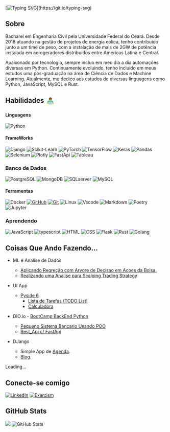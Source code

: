 [![Typing SVG](https://readme-typing-svg.demolab.com?font=Fira+Code&weight=600&size=30&pause=1000&color=EDE9DA&center=true&vCenter=true&random=false&width=435&lines=Bruno+B.)](https://git.io/typing-svg)

## Sobre

Bacharel em Engenharia Civil pela Universidade Federal do Ceará. Desde 2018 atuando na gestão de projetos de energia eólica, tenho contribuído junto a um time de peso, com a instalação de mais de 2GW de potência instalada em aerogeradores distribuídos entre Américas Latina e Central.

Apaixonado por tecnologia, sempre incluo em meu dia a dia automações diversas em Python. Continuamente evoluindo, tenho incluído em meus estudos uma pós-graduação na área de Ciência de Dados e Machine Learning. Atualmente, me dedico aos estudos de diversas linguagens como Python, JavaScript, MySQL e Rust.

## Habilidades <img src="https://raw.githubusercontent.com/arthurgalanti/arthurgalanti/main/assets/man-technologist.gif" width="30" style="vertical-align: middle;">

#### Linguagens
![Python](https://img.shields.io/badge/PYTHON-000?style=for-the-badge&logo=python&logoColor=)

#### FrameWorks

![Django](https://img.shields.io/badge/-DJANGO-092E20?style=for-the-badge&logo=django&logoColor=white)
![Scikit-Learn](https://img.shields.io/badge/scikit--learn-%23F7931E.svg?style=for-the-badge&logo=scikit-learn&logoColor=white)
![PyTorch](https://img.shields.io/badge/PyTorch-%23EE4C2C.svg?style=for-the-badge&logo=PyTorch&logoColor=white) 
![TensorFlow](https://img.shields.io/badge/tensorflow-FF6F00.svg?style=for-the-badge&logo=tensorflow&logoColor=white) 
![Keras](https://img.shields.io/badge/keras-D00000.svg?style=for-the-badge&logo=keras&logoColor=white) 
![Pandas](https://img.shields.io/badge/pandas-150458?style=for-the-badge&logo=pandas&logoColor=white) 
![Selenium](https://img.shields.io/badge/-selenium-%43B02A?style=for-the-badge&logo=selenium&logoColor=white) 
![Plotly](https://img.shields.io/badge/-plotly-3F4F75?style=for-the-badge&logo=plotly&logoColor=white) 
![FastApi](https://img.shields.io/badge/-fastapi-009688?style=for-the-badge&logo=fastapi&logoColor=white) 
![Tableau](https://img.shields.io/badge/-tableau-E97627?style=for-the-badge&logo=tableau&logoColor=white) 

### Banco de Dados

![PostgreSQL](https://img.shields.io/badge/PostgreSQL-316192?style=for-the-badge&logo=postgresql&logoColor=white) 
![MongoDB](https://img.shields.io/badge/MongoDB-4EA94B?style=for-the-badge&logo=mongodb&logoColor=white)
![SQLserver](https://img.shields.io/badge/SQL-003B57?style=for-the-badge&logo=SQLserver)
![MySQL](https://img.shields.io/badge/MySQL-4479A1?style=for-the-badge&logo=mysql&logoColor=white) 

#### Ferramentas

![Docker](https://img.shields.io/badge/docker-%230db7ed.svg?style=for-the-badge&logo=docker&logoColor=white)
[![GitHub](https://img.shields.io/badge/GitHub-000?style=for-the-badge&logo=github&logoColor=4B0082)](https://docs.github.com/)
[![Git](https://img.shields.io/badge/Git-000?style=for-the-badge&logo=git&logoColor=FF00F6)](https://git-scm.com/doc) 
![Linux](https://img.shields.io/badge/Linux-FCC624?style=for-the-badge&logo=linux&logoColor=black) 
![Vscode](https://img.shields.io/badge/Vscode-007ACC?style=for-the-badge&logo=visual-studio-code&logoColor=white)
![Markdown](https://img.shields.io/badge/Markdown-000?style=for-the-badge&logo=markdown)
![Poetry](https://img.shields.io/badge/poetry-60A5FA?style=for-the-badge&logo=poetry&logoColor=white)
![Jupyter](https://img.shields.io/badge/jupyter-F37626?style=for-the-badge&logo=jupyter&logoColor=white)


### Aprendendo

![JavaScript](https://img.shields.io/badge/JavaScript-%23EFD81D?style=for-the-badge&logo=javascript&logoColor=white)
![typescript](https://img.shields.io/badge/TYPESCRIPT-3178C6?style=for-the-badge&logo=typescript)
![HTML](https://img.shields.io/badge/HTML-000?style=for-the-badge&logo=html5&logoColor=30A3DC)
![CSS](https://img.shields.io/badge/CSS-1572B6?style=for-the-badge&logo=CSS3)
![Flask](https://img.shields.io/badge/Flask-000000?style=for-the-badge&logo=flask&logoColor=white)
![Rust](https://img.shields.io/badge/rust-000000?style=for-the-badge&logo=rust&logoColor=white)
![Golang](https://img.shields.io/badge/Go-00ADD8?style=for-the-badge&logo=go&logoColor=white)


## Coisas Que Ando Fazendo...

- ML e Analise de Dados
    - [Aplicando Regreção com Arvore de Decisao em Acoes da Bolsa.](https://github.com/blinhares/ML_RegreArvoreDecisao_Acoes)
    - [Realizando uma Analise para Scalping Trading Strategy](https://github.com/blinhares/Scalping_Trading_Strategy_Python)
      
- UI App
    - [Pyside 6](https://wiki.qt.io/Qt_for_Python)
        - [Lista de Tarefas (TODO List)](https://github.com/blinhares/PySide6-Todo_List)
        - [Calculadora](https://github.com/blinhares/PYSIDE-CALCULATOR)
  
- DIO.io - [BootCamp BackEnd Python](https://github.com/blinhares/dio_python_ai_backend_developer)
    - [Pequeno Sistema Bancario Usando POO](https://github.com/blinhares/dio_python_ai_backend_developer/tree/main/3_OrientacaoObjetos_e_BoasPraticas/desafio_sistema_bancario_06_log)
    - [Rest_Api c/ FastApi](https://github.com/blinhares/dio_python_ai_backend_developer/tree/main/5_Explorando_FastAPI)

- DJango
    - Simple App de [Agenda](https://github.com/blinhares/agenda_django).
    - [Blog](https://github.com/blinhares/blog_django). 
    
Loading...  

## Conecte-se comigo
[![LinkedIn](https://img.shields.io/badge/LinkedIn-f8f8f2?style=for-the-badge&logo=linkedin&logoColor=0E76A8)](https://www.linkedin.com/in/bblinhares/) 
[![Exercism](https://img.shields.io/badge/exercism-009CAB?style=for-the-badge&logo=exercism&logoColor=white)](https://exercism.org/profiles/blinhares) 

## GitHub Stats

![](http://github-profile-summary-cards.vercel.app/api/cards/profile-details?username=blinhares&theme=dark) 
![GitHub Stats](https://github-readme-stats.vercel.app/api?username=blinhares&show_icons=true&hide=contribs,prs&cache_seconds=86400&theme=dark)


